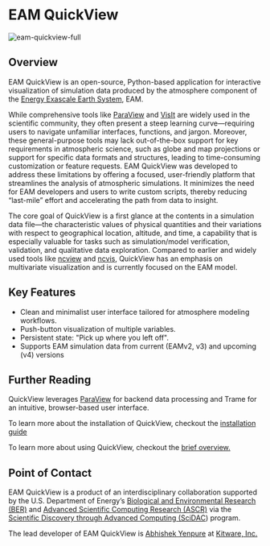 # EAM QuickView

![eam-quickview-full](../images/eam-quickview-full.png)

## Overview

EAM QuickView is an open-source, Python-based application for interactive visualization of simulation data produced by the atmosphere component of the [Energy Exascale Earth System](https://e3sm.org/), EAM.

While comprehensive tools like [ParaView](https://www.paraview.org/) and [VisIt](https://visit-dav.github.io/visit-website/index.html) are widely used in the scientific community, they often present a steep learning curve—requiring users to navigate unfamiliar interfaces, functions, and jargon. Moreover, these general-purpose tools may lack out-of-the-box support for key requirements in atmospheric science, such as globe and map projections or support for specific data formats and structures, leading to time-consuming customization or feature requests. EAM QuickView was developed to address these limitations by offering a focused, user-friendly platform that streamlines the analysis of atmospheric simulations. It minimizes the need for EAM developers and users to write custom scripts, thereby reducing “last-mile” effort and accelerating the path from data to insight.

The core goal of QuickView is a first glance at the contents in a simulation data file—the characteristic values of physical quantities and their variations with respect to geographical location, altitude, and time,  a capability that is especially valuable for tasks such as simulation/model verification, validation, and qualitative data exploration. Compared to earlier and widely used tools like [ncview](https://cirrus.ucsd.edu/ncview/) and [ncvis](https://github.com/SEATStandards/ncvis), QuickView has an emphasis on multivariate visualization and is currently focused on the EAM model.

## Key Features

- Clean and minimalist user interface tailored for atmosphere modeling workflows.
- Push-button visualization of multiple variables.
- Persistent state: "Pick up where you left off".
- Supports EAM simulation data from current (EAMv2, v3) and upcoming (v4) versions

## Further Reading

QuickView leverages [ParaView](https://www.paraview.org/) for backend data processing and Trame for an intuitive, browser-based user interface.

To learn more about the installation of QuickView, checkout the [installation guide](setup/requirements.md)

To learn more about using QuickView, checkout the [brief overview.](tutorials/eamapp.md)

## Point of Contact

EAM QuickView is a product of an interdisciplinary collaboration supported by the U.S. Department of Energy’s [Biological and Environmental Research (BER)](https://www.energy.gov/science/ber/biological-and-environmental-research) and [Advanced Scientific Computing Research (ASCR)](https://www.energy.gov/science/ascr/advanced-scientific-computing-research) via the [Scientific Discovery through Advanced Computing (SciDAC](https://www.scidac.gov/)) program.

The lead developer of EAM QuickView is [Abhishek Yenpure](https://www.kitware.com/abhishek-yenpure/) at [Kitware, Inc.](https://www.kitware.com/)
